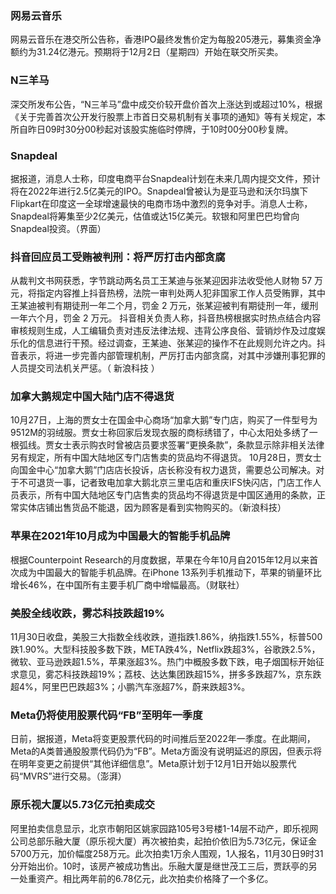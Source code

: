 ### 网易云音乐
网易云音乐在港交所公告称，香港IPO最终发售价定为每股205港元，募集资金净额约为31.24亿港元。预期将于12月2日（星期四）开始在联交所买卖。
### N三羊马
深交所发布公告，“N三羊马”盘中成交价较开盘价首次上涨达到或超过10%，根据《关于完善首次公开发行股票上市首日交易机制有关事项的通知》等有关规定，本所自昨日09时30分00秒起对该股实施临时停牌，于10时00分00秒复牌。
### Snapdeal
据报道，消息人士称，印度电商平台Snapdeal计划在未来几周内提交文件，预计将在2022年进行2.5亿美元的IPO。Snapdeal曾被认为是亚马逊和沃尔玛旗下Flipkart在印度这一全球增速最快的电商市场中激烈的竞争对手。消息人士称，Snapdeal将筹集至少2亿美元，估值或达15亿美元。软银和阿里巴巴均曾向Snapdeal投资。（界面）
### 抖音回应员工受贿被判刑：将严厉打击内部贪腐
从裁判文书网获悉，字节跳动两名员工王某迪与张某迎因非法收受他人财物 57 万元，将指定内容推上抖音热榜，法院一审判处两人犯非国家工作人员受贿罪，其中王某迪被判有期徒刑一年二个月，罚金 2 万元，张某迎被判有期徒刑一年，缓刑一年六个月，罚金 2 万元。
抖音相关负责人称，抖音热榜根据实时热点结合内容审核规则生成，人工编辑负责对违反法律法规、违背公序良俗、营销炒作及过度娱乐化的信息进行干预。经过调查，王某迪、张某迎的操作不在此规则允许之内。抖音表示，将进一步完善内部管理机制，严厉打击内部贪腐，对其中涉嫌刑事犯罪的人员提交司法机关严惩。（ 新浪科技 ）
### 加拿大鹅规定中国大陆门店不得退货
10月27日，上海的贾女士在国金中心商场“加拿大鹅”专门店，购买了一件型号为9512M的羽绒服。贾女士称回家后发现衣服的商标绣错了，中心太阳处多绣了一根弧线。贾女士表示购衣时曾被店员要求签署“更换条款”，条款显示除非相关法律另有规定，所有中国大陆地区专门店售卖的货品均不得退货。
10月28日，贾女士向国金中心“加拿大鹅”门店店长投诉，店长称没有权力退货，需要总公司解决。对于不可退货一事，记者致电加拿大鹅北京三里屯店和重庆IFS快闪店，门店工作人员表示，所有中国大陆地区专门店售卖的货品均不得退货是中国区通用的条款，正常实体店铺出售货品不能退，因为顾客是看到实物购买的。（新浪科技）
### 苹果在2021年10月成为中国最大的智能手机品牌
根据Counterpoint Research的月度数据，苹果在今年10月自2015年12月以来首次成为中国最大的智能手机品牌。在iPhone 13系列手机推动下，苹果的销量环比增长46%，在中国所有主要手机厂商中增幅最高。（财联社）
### 美股全线收跌，雾芯科技跌超19%
11月30日收盘，美股三大指数全线收跌，道指跌1.86%，纳指跌1.55%，标普500跌1.90%。大型科技股多数下跌，META跌4%，Netflix跌超3%，谷歌跌2.5%，微软、亚马逊跌超1.5%，苹果涨超3%。热门中概股多数下跌，电子烟国标开始征求意见，雾芯科技跌超19%；荔枝、达达集团跌超15%，拼多多跌超7%，京东跌超4%，阿里巴巴跌超3%；小鹏汽车涨超7%，蔚来跌超3%。
### Meta仍将使用股票代码“FB”至明年一季度
日前，据报道，Meta将变更股票代码的时间推后至2022年一季度。在此期间，Meta的A类普通股股票代码仍为“FB”。Meta方面没有说明延迟的原因，但表示将在明年变更之前提供“其他详细信息”。Meta原计划于12月1日开始以股票代码“MVRS”进行交易。（澎湃）
### 原乐视大厦以5.73亿元拍卖成交
阿里拍卖信息显示，北京市朝阳区姚家园路105号3号楼1-14层不动产，即乐视网公司总部乐融大厦（原乐视大厦）再次被拍卖，起拍价依旧为5.73亿元，保证金5700万元，加价幅度258万元。此次拍卖1万余人围观，1人报名，11月30日9时31分开始出价。10时，该房产被成功售出。乐融大厦是继世茂工三后，贾跃亭的另一处重资产。相比两年前的6.78亿元，此次拍卖价格降了一个多亿。
